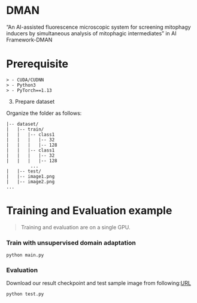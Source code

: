 

# DMAN
“An AI-assisted fluorescence microscopic system for screening mitophagy inducers by simultaneous analysis of mitophagic intermediates” in AI Framework-DMAN

# Prerequisite
```
> - CUDA/CUDNN
> - Python3
> - PyTorch==1.13
```
3. Prepare dataset

Organize the folder as follows:

```
|-- dataset/
|   |-- train/
|   |   |-- class1
|   |   |   |-- 32
|   |   |   |-- 128
|   |   |-- class1
|   |   |   |-- 32
|   |   |   |-- 128
         ...
|   |-- test/
|   |-- image1.png
|   |-- image2.png
...
```
# Training and Evaluation example

> Training and evaluation are on a single GPU.

### Train with unsupervised domain adaptation 

```
python main.py
```
### Evaluation
Download our result checkpoint and test sample image from following:[URL](https://postechackr-my.sharepoint.com/:u:/g/personal/taehoon1018_postech_ac_kr/EawsLUvLsG5LoOeJxYdF5g0BMcv-n6Wn40ETeDDtNyeDmg?e=WMjIqx)
```
python test.py
```


